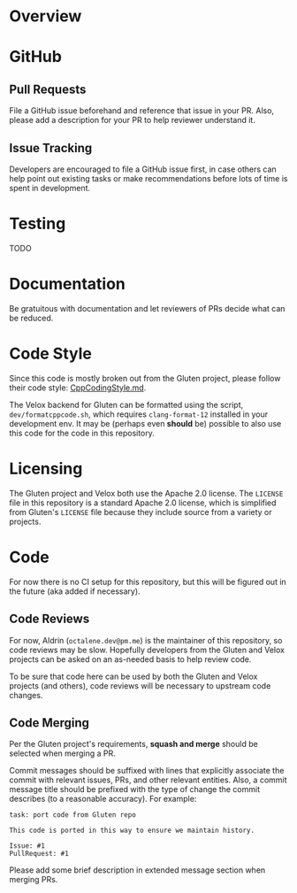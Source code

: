 # Overview

# GitHub

## Pull Requests

File a GitHub issue beforehand and reference that issue in your PR. Also, please add a
description for your PR to help reviewer understand it.

## Issue Tracking

Developers are encouraged to file a GitHub issue first, in case others can help point out
existing tasks or make recommendations before lots of time is spent in development.


# Testing

TODO


# Documentation

Be gratuitous with documentation and let reviewers of PRs decide what can be reduced.


# Code Style

Since this code is mostly broken out from the Gluten project, please follow their code
style: [CppCodingStyle.md][doc-cppstyle].

The Velox backend for Gluten can be formatted using the script, `dev/formatcppcode.sh`,
which requires `clang-format-12` installed in your development env. It may be (perhaps
even **should** be) possible to also use this code for the code in this repository.


# Licensing

The Gluten project and Velox both use the Apache 2.0 license. The `LICENSE` file in this
repository is a standard Apache 2.0 license, which is simplified from Gluten's `LICENSE`
file because they include source from a variety or projects.


# Code

For now there is no CI setup for this repository, but this will be figured out in the
future (aka added if necessary).

## Code Reviews

For now, Aldrin (`octalene.dev@pm.me`) is the maintainer of this repository, so code
reviews may be slow. Hopefully developers from the Gluten and Velox projects can be asked
on an as-needed basis to help review code.

To be sure that code here can be used by both the Gluten and Velox projects (and others),
code reviews will be necessary to upstream code changes.

## Code Merging

Per the Gluten project's requirements, **squash and merge** should be selected when
merging a PR.

Commit messages should be suffixed with lines that explicitly associate the commit with
relevant issues, PRs, and other relevant entities. Also, a commit message title should be
prefixed with the type of change the commit describes (to a reasonable accuracy). For
example:

```
task: port code from Gluten repo

This code is ported in this way to ensure we maintain history.

Issue: #1
PullRequest: #1
```

Please add some brief description in extended message section when merging PRs.


<!-- resources -->
[doc-cppstyle]: https://github.com/oap-project/gluten/blob/main/docs/developers/CppCodingStyle.md
